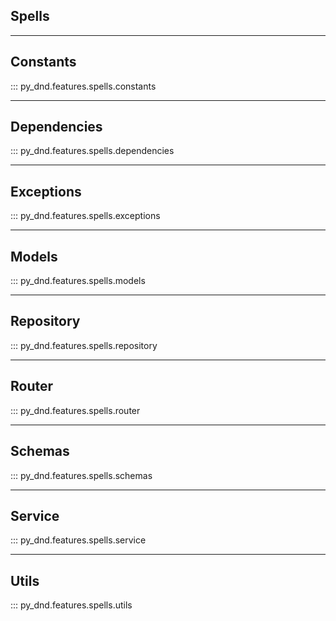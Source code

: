 ## Spells

___
## Constants
::: py_dnd.features.spells.constants
___
## Dependencies
::: py_dnd.features.spells.dependencies
___
## Exceptions
::: py_dnd.features.spells.exceptions
___
## Models
::: py_dnd.features.spells.models
___
## Repository
::: py_dnd.features.spells.repository
___
## Router
::: py_dnd.features.spells.router
___
## Schemas
::: py_dnd.features.spells.schemas
___
## Service
::: py_dnd.features.spells.service
___
## Utils
::: py_dnd.features.spells.utils

